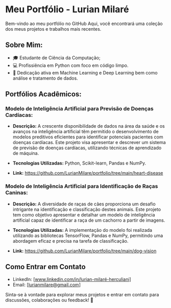 # Meu Portfólio - Lurian Milaré

Bem-vindo ao meu portfólio no GitHub Aqui, você encontrará uma coleção dos meus projetos e trabalhos mais recentes.

## Sobre Mim:

- 🎓 Estudante de Ciência da Computação;
- 💻 Profissiência em Python com foco em código limpo.
- 🤖 Dedicação ativa em Machine Learning e Deep Learning bem como análise e tratamento de dados.

## Portfólios Acadêmicos:

### Modelo de Inteligência Artificial para Previsão de Doenças Cardíacas:

- **Descrição:** A crescente disponibilidade de dados na área da saúde e os avanços na inteligência artificial têm permitido o desenvolvimento de modelos preditivos eficientes para identificar potenciais pacientes com doenças cardíacas. Este projeto visa apresentar e descrever um sistema de previsão de doenças cardíacas, utilizando técnicas de aprendizado de máquina.
  
- **Tecnologias Utilizadas:** Python, Scikit-learn, Pandas e NumPy.
  
- **Link:** https://github.com/LurianMilare/portfolio/tree/main/heart-disease
  

###  Modelo de Inteligência Artificial para Identificação de Raças Caninas:

- **Descrição:** A diversidade de raças de cães proporciona um desafio intrigante na identificação e classificação destes animais. Este projeto tem como objetivo apresentar e detalhar um modelo de inteligência artificial capaz de identificar a raça de um cachorro a partir de imagens.
  
- **Tecnologias Utilizadas:** A implementação do modelo foi realizada utilizando as bibliotecas TensorFlow, Pandas e NumPy, permitindo uma abordagem eficaz e precisa na tarefa de classificação.
  
- **Link:** https://github.com/LurianMilare/portfolio/tree/main/dog-vision
  

## Como Entrar em Contato

- LinkedIn: [www.linkedin.com/in/lurian-milaré-herculiani]
- Email: [lurianmilare@gmail.com]

Sinta-se à vontade para explorar meus projetos e entrar em contato para discussões, colaborações ou feedback! 🚀
